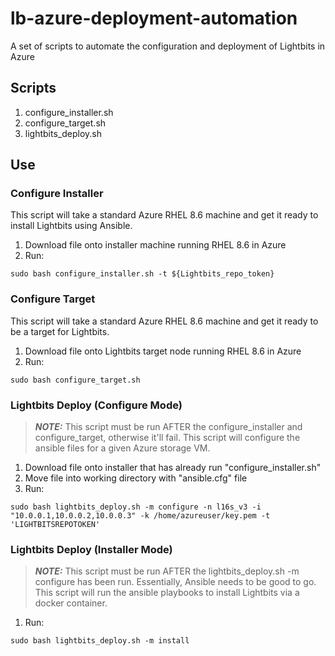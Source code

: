 # lb-azure-deployment-automation
A set of scripts to automate the configuration and deployment of Lightbits in Azure

## Scripts
1. configure_installer.sh
2. configure_target.sh
3. lightbits_deploy.sh

## Use

### Configure Installer
This script will take a standard Azure RHEL 8.6 machine and get it ready to install Lightbits using Ansible.

1. Download file onto installer machine running RHEL 8.6 in Azure
2. Run:
```
sudo bash configure_installer.sh -t ${Lightbits_repo_token}
```

### Configure Target
This script will take a standard Azure RHEL 8.6 machine and get it ready to be a target for Lightbits.

1. Download file onto Lightbits target node running RHEL 8.6 in Azure
2. Run:
```
sudo bash configure_target.sh
```

### Lightbits Deploy (Configure Mode)
> **_NOTE:_** This script must be run AFTER the configure_installer and configure_target, otherwise it'll fail.
This script will configure the ansible files for a given Azure storage VM.

1. Download file onto installer that has already run "configure_installer.sh"
2. Move file into working directory with "ansible.cfg" file
3. Run:
```
sudo bash lightbits_deploy.sh -m configure -n l16s_v3 -i "10.0.0.1,10.0.0.2,10.0.0.3" -k /home/azureuser/key.pem -t 'LIGHTBITSREPOTOKEN'
```

### Lightbits Deploy (Installer Mode)
> **_NOTE:_** This script must be run AFTER the lightbits_deploy.sh -m configure has been run. Essentially, Ansible needs to be good to go.
This script will run the ansible playbooks to install Lightbits via a docker container.

1. Run:
```
sudo bash lightbits_deploy.sh -m install
```